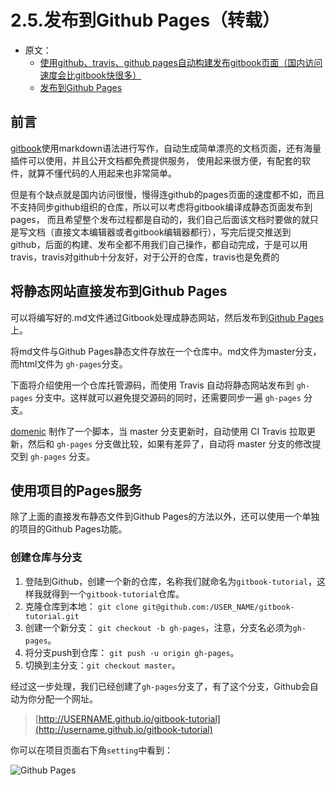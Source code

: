 # 2.5.发布到Github Pages（转载）

* 原文：
  * [使用github、travis、github pages自动构建发布gitbook页面（国内访问速度会比gitbook快很多）](https://www.jianshu.com/p/41478a0ea104)
  * [发布到Github Pages](https://einverne.github.io/gitbook-tutorial/publish/gitpages.html)

## 前言

[gitbook](https://gitbook.com)使用markdown语法进行写作，自动生成简单漂亮的文档页面，还有海量插件可以使用，并且公开文档都免费提供服务，
 使用起来很方便，有配套的软件，就算不懂代码的人用起来也非常简单。

但是有个缺点就是国内访问很慢，慢得连github的pages页面的速度都不如，而且不支持同步github组织的仓库，所以可以考虑将gitbook编译成静态页面发布到pages，
 而且希望整个发布过程都是自动的，我们自己后面该文档时要做的就只是写文档（直接文本编辑器或者gitbook编辑器都行），写完后提交推送到github，后面的构建、发布全都不用我们自己操作，都自动完成，于是可以用travis，travis对github十分友好，对于公开的仓库，travis也是免费的

## 将静态网站直接发布到Github Pages

可以将编写好的.md文件通过Gitbook处理成静态网站，然后发布到[Github Pages](https://pages.github.com/)上。

将md文件与Github Pages静态文件存放在一个仓库中。md文件为master分支，而html文件为 `gh-pages`分支。

下面将介绍使用一个仓库托管源码，而使用 Travis 自动将静态网站发布到 `gh-pages` 分支中。这样就可以避免提交源码的同时，还需要同步一遍 `gh-pages` 分支。

[domenic](https://gist.github.com/domenic/ec8b0fc8ab45f39403dd) 制作了一个脚本，当 master 分支更新时，自动使用 CI Travis 拉取更新，然后和 `gh-pages` 分支做比较，如果有差异了，自动将 master 分支的修改提交到 `gh-pages` 分支。

## 使用项目的Pages服务

除了上面的直接发布静态文件到Github Pages的方法以外，还可以使用一个单独的项目的Github Pages功能。

### 创建仓库与分支

1. 登陆到Github，创建一个新的仓库，名称我们就命名为`gitbook-tutorial`，这样我就得到一个`gitbook-tutorial`仓库。
2. 克隆仓库到本地： `git clone git@github.com:/USER_NAME/gitbook-tutorial.git`
3. 创建一个新分支： `git checkout -b gh-pages`，注意，分支名必须为`gh-pages`。
4. 将分支push到仓库： `git push -u origin gh-pages`。
5. 切换到主分支：`git checkout master`。

经过这一步处理，我们已经创建了`gh-pages`分支了，有了这个分支，Github会自动为你分配一个网址。

> [http://USERNAME.github.io/gitbook-tutorial](http://username.github.io/gitbook-tutorial)

你可以在项目页面右下角`setting`中看到：

![Github Pages](https://einverne.github.io/gitbook-tutorial/imgs/gh-pages-setting.png)

